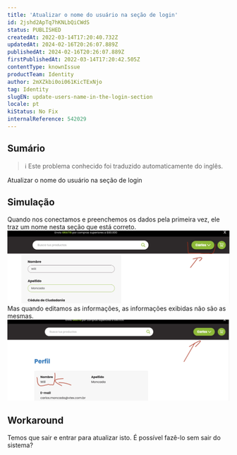 ```yaml
---
title: 'Atualizar o nome do usuário na seção de login'
id: 2jshd2ApTq7hKNLbQiCWdS
status: PUBLISHED
createdAt: 2022-03-14T17:20:40.732Z
updatedAt: 2024-02-16T20:26:07.889Z
publishedAt: 2024-02-16T20:26:07.889Z
firstPublishedAt: 2022-03-14T17:20:42.505Z
contentType: knownIssue
productTeam: Identity
author: 2mXZkbi0oi061KicTExNjo
tag: Identity
slugEN: update-users-name-in-the-login-section
locale: pt
kiStatus: No Fix
internalReference: 542029
---
```


## Sumário

>ℹ️ Este problema conhecido foi traduzido automaticamente do inglês.


Atualizar o nome do usuário na seção de login



## Simulação


Quando nos conectamos e preenchemos os dados pela primeira vez, ele traz um nome nesta seção que está correto.
 ![](https://raw.githubusercontent.com/vtexdocs/known-issues/refs/heads/main/docs/pt/known-issues/Identity/atualizar-o-nome-do-usuario-na-secao-de-login_1.png)
Mas quando editamos as informações, as informações exibidas não são as mesmas.
 ![](https://raw.githubusercontent.com/vtexdocs/known-issues/refs/heads/main/docs/pt/known-issues/Identity/atualizar-o-nome-do-usuario-na-secao-de-login_2.png)



## Workaround


 Temos que sair e entrar para atualizar isto. É possível fazê-lo sem sair do sistema?

